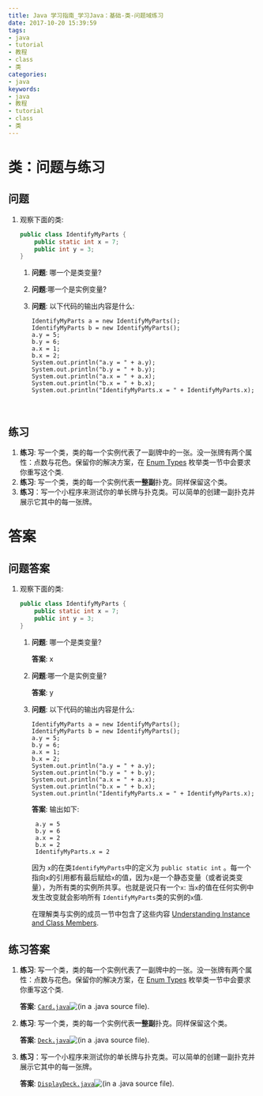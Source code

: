 ```yaml
---
title: Java 学习指南_学习Java：基础-类-问题域练习
date: 2017-10-20 15:39:59
tags: 
- java
- tutorial
- 教程
- class
- 类
categories:
- java
keywords:
- java
- 教程
- tutorial
- class
- 类
---
```


# 类：问题与练习

## 问题

1. 观察下面的类:

   ```java
   public class IdentifyMyParts {
       public static int x = 7;
       public int y = 3;
   } 
   ```

   1. **问题**: 哪一个是类变量?

   2. **问题**:哪一个是实例变量?

   3. **问题**: 以下代码的输出内容是什么:

      ```
      IdentifyMyParts a = new IdentifyMyParts(); 
      IdentifyMyParts b = new IdentifyMyParts(); 
      a.y = 5; 
      b.y = 6; 
      a.x = 1; 
      b.x = 2; 
      System.out.println("a.y = " + a.y); 
      System.out.println("b.y = " + b.y); 
      System.out.println("a.x = " + a.x); 
      System.out.println("b.x = " + b.x); 
      System.out.println("IdentifyMyParts.x = " + IdentifyMyParts.x);
      ```

      ​

## 练习

1. **练习**: 写一个类，类的每一个实例代表了一副牌中的一张。没一张牌有两个属性：点数与花色。保留你的解决方案，在 [Enum Types](http://docs.oracle.com/javase/tutorial/java/javaOO/QandE/enum-questions.html) 枚举类一节中会要求你重写这个类.
2. **练习**: 写一个类，类的每一个实例代表**一整副**扑克。同样保留这个类。
3. **练习**：写一个小程序来测试你的单长牌与扑克类。可以简单的创建一副扑克并展示它其中的每一张牌。

# 答案

<!-- more -->

## 问题答案

1. 观察下面的类:

   ```java
   public class IdentifyMyParts {
       public static int x = 7;
       public int y = 3;
   } 
   ```

   1. **问题**: 哪一个是类变量?

      **答案**: x

   2. **问题**:哪一个是实例变量?

      **答案**: y

   3. **问题**: 以下代码的输出内容是什么:

      ```
      IdentifyMyParts a = new IdentifyMyParts(); 
      IdentifyMyParts b = new IdentifyMyParts(); 
      a.y = 5; 
      b.y = 6; 
      a.x = 1; 
      b.x = 2; 
      System.out.println("a.y = " + a.y); 
      System.out.println("b.y = " + b.y); 
      System.out.println("a.x = " + a.x); 
      System.out.println("b.x = " + b.x); 
      System.out.println("IdentifyMyParts.x = " + IdentifyMyParts.x);
      ```

      **答案**: 输出如下:

      ```
       a.y = 5 
       b.y = 6 
       a.x = 2 
       b.x = 2
       IdentifyMyParts.x = 2

      ```

      因为 `x`的在类`IdentifyMyParts`中的定义为 `public static int` 。每一个指向`x`的引用都有最后赋给`x`的值，因为`x`是一个静态变量（或者说类变量），为所有类的实例所共享。也就是说只有一个`x`: 当`x`的值在任何实例中发生改变就会影响所有 `IdentifyMyParts`类的实例的`x`值.

      在理解类与实例的成员一节中包含了这些内容 [Understanding Instance and Class Members]().

## 练习答案

1. **练习**: 写一个类，类的每一个实例代表了一副牌中的一张。没一张牌有两个属性：点数与花色。保留你的解决方案，在 [Enum Types](http://docs.oracle.com/javase/tutorial/java/javaOO/QandE/enum-questions.html) 枚举类一节中会要求你重写这个类.

   **答案**: [`Card.java`](http://docs.oracle.com/javase/tutorial/java/javaOO/examples/Card.java)![(in a .java source file)](http://docs.oracle.com/javase/tutorial/images/sourceIcon.gif).

2. **练习**: 写一个类，类的每一个实例代表**一整副**扑克。同样保留这个类。

   **答案**:  [`Deck.java`](http://docs.oracle.com/javase/tutorial/java/javaOO/examples/Deck.java)![(in a .java source file)](http://docs.oracle.com/javase/tutorial/images/sourceIcon.gif).

3. **练习**：写一个小程序来测试你的单长牌与扑克类。可以简单的创建一副扑克并展示它其中的每一张牌。

   **答案**:  [`DisplayDeck.java`](http://docs.oracle.com/javase/tutorial/java/javaOO/examples/DisplayDeck.java)![(in a .java source file)](http://docs.oracle.com/javase/tutorial/images/sourceIcon.gif).